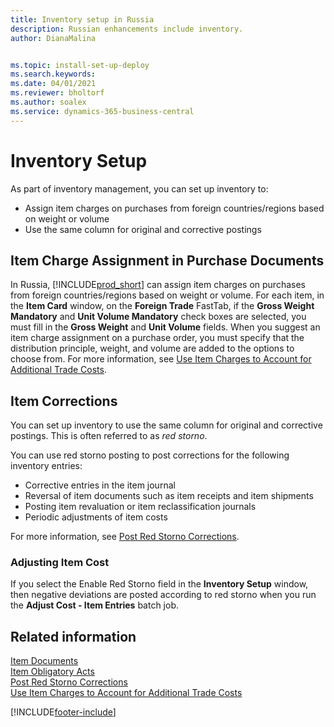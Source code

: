 ```yaml
---
title: Inventory setup in Russia
description: Russian enhancements include inventory.
author: DianaMalina


ms.topic: install-set-up-deploy
ms.search.keywords:
ms.date: 04/01/2021
ms.reviewer: bholtorf
ms.author: soalex
ms.service: dynamics-365-business-central
---
```


# Inventory Setup

As part of inventory management, you can set up inventory to: 

- Assign item charges on purchases from foreign countries/regions based on weight or volume
- Use the same column for original and corrective postings

## Item Charge Assignment in Purchase Documents

In Russia, [!INCLUDE[prod_short](../../includes/prod_short.md)] can assign item charges on purchases from foreign countries/regions based on weight or volume. For each item, in the **Item Card** window, on the **Foreign Trade** FastTab, if the **Gross Weight Mandatory** and **Unit Volume Mandatory** check boxes are selected, you must fill in the **Gross Weight** and **Unit Volume** fields. When you suggest an item charge assignment on a purchase order, you must specify that the distribution principle, weight, and volume are added to the options to choose from. For more information, see [Use Item Charges to Account for Additional Trade Costs](../../payables-how-assign-item-charges.md).

## Item Corrections

You can set up inventory to use the same column for original and corrective postings. This is often referred to as *red storno*.

You can use red storno posting to post corrections for the following inventory entries:

- Corrective entries in the item journal
- Reversal of item documents such as item receipts and item shipments
- Posting item revaluation or item reclassification journals
- Periodic adjustments of item costs

For more information, see [Post Red Storno Corrections](How-to-Post-Red-Storno-Corrections.md).

### Adjusting Item Cost

If you select the Enable Red Storno field in the **Inventory Setup** window, then negative deviations are posted according to red storno when you run the **Adjust Cost - Item Entries** batch job.

## Related information

[Item Documents](Item-Documents.md)  
[Item Obligatory Acts](Item-Obligatory-Acts.md)  
[Post Red Storno Corrections](How-to-Post-Red-Storno-Corrections.md)  
[Use Item Charges to Account for Additional Trade Costs](../../payables-how-assign-item-charges.md)  


[!INCLUDE[footer-include](../../includes/footer-banner.md)]
